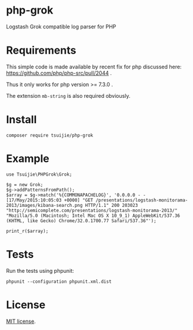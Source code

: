 # php-grok
Logstash Grok compatible log parser for PHP

# Requirements

This simple code is made available by recent fix for php discussed here: https://github.com/php/php-src/pull/2044 .

Thus it only works for php version >= 7.3.0 .

The extension `mb-string` is also required obviously.

# Install

```
composer require tsuijie/php-grok
```

# Example

```
use Tsuijie\PHPGrok\Grok;

$g = new Grok;
$g->addPatternsFromPath();
$array = $g->match('%{COMMONAPACHELOG}', '0.0.0.0 - - [17/May/2015:10:05:03 +0000] "GET /presentations/logstash-monitorama-2013/images/kibana-search.png HTTP/1.1" 200 203023 "http://semicomplete.com/presentations/logstash-monitorama-2013/" "Mozilla/5.0 (Macintosh; Intel Mac OS X 10_9_1) AppleWebKit/537.36 (KHTML, like Gecko) Chrome/32.0.1700.77 Safari/537.36"');

print_r($array);
```

# Tests

Run the tests using phpunit:

```
phpunit --configuration phpunit.xml.dist
```

# License

[MIT license](https://opensource.org/licenses/MIT).